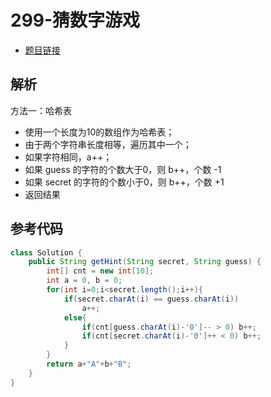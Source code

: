 # 299-猜数字游戏

- [题目链接](https://leetcode.cn/problems/bulls-and-cows/)

## 解析

方法一：哈希表
- 使用一个长度为10的数组作为哈希表；
- 由于两个字符串长度相等，遍历其中一个；
- 如果字符相同，a++；
- 如果 guess 的字符的个数大于0，则 b++，个数 -1
- 如果 secret 的字符的个数小于0，则 b++，个数 +1
- 返回结果

## 参考代码
```Java
class Solution {
    public String getHint(String secret, String guess) {
        int[] cnt = new int[10];
        int a = 0, b = 0;
        for(int i=0;i<secret.length();i++){
            if(secret.charAt(i) == guess.charAt(i))
                a++;
            else{
                if(cnt[guess.charAt(i)-'0']-- > 0) b++;
                if(cnt[secret.charAt(i)-'0']++ < 0) b++;
            }
        }
        return a+"A"+b+"B";
    }
}
```
